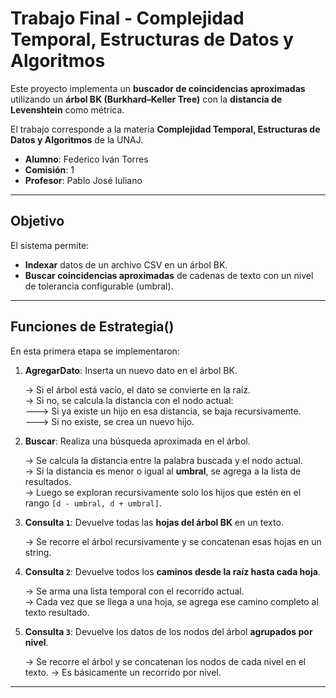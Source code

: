 # Trabajo Final - Complejidad Temporal, Estructuras de Datos y Algoritmos

Este proyecto implementa un **buscador de coincidencias aproximadas** utilizando un **árbol BK (Burkhard–Keller Tree)** con la **distancia de Levenshtein** como métrica.

El trabajo corresponde a la materia **Complejidad Temporal, Estructuras de Datos y Algoritmos** de la UNAJ.

- **Alumno**: Federico Iván Torres
- **Comisión**: 1
- **Profesor**: Pablo José Iuliano

---

## Objetivo
El sistema permite:
- **Indexar** datos de un archivo CSV en un árbol BK.
- **Buscar coincidencias aproximadas** de cadenas de texto con un nivel de tolerancia configurable (umbral).

---

## Funciones de Estrategia()
En esta primera etapa se implementaron:

1. **AgregarDato**: Inserta un nuevo dato en el árbol BK.

   -> Si el árbol está vacío, el dato se convierte en la raíz.  
   -> Si no, se calcula la distancia con el nodo actual:  
     ---> Si ya existe un hijo en esa distancia, se baja recursivamente.  
     ---> Si no existe, se crea un nuevo hijo.  

3. **Buscar**: Realiza una búsqueda aproximada en el árbol.
   
   -> Se calcula la distancia entre la palabra buscada y el nodo actual.  
   -> Si la distancia es menor o igual al **umbral**, se agrega a la lista de resultados.  
   -> Luego se exploran recursivamente solo los hijos que estén en el rango `[d - umbral, d + umbral]`.

5. **Consulta `1`**: Devuelve todas las **hojas del árbol BK** en un texto.

   -> Se recorre el árbol recursivamente y se concatenan esas hojas en un string.  

7. **Consulta `2`**: Devuelve todos los **caminos desde la raíz hasta cada hoja**.

   -> Se arma una lista temporal con el recorrido actual.  
   -> Cada vez que se llega a una hoja, se agrega ese camino completo al texto resultado.  

8. **Consulta `3`**: Devuelve los datos de los nodos del árbol **agrupados por nivel**.
   
   -> Se recorre el árbol y se concatenan los nodos de cada nivel en el texto.
   -> Es básicamente un recorrido por nivel.


---
